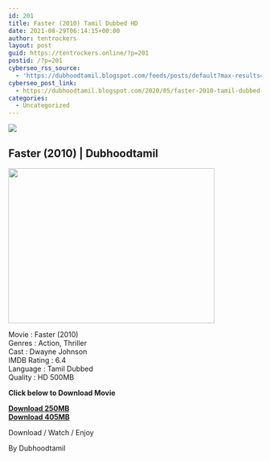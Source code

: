 ```yaml
---
id: 201
title: Faster (2010) Tamil Dubbed HD
date: 2021-08-29T06:14:15+00:00
author: tentrockers
layout: post
guid: https://tentrockers.online/?p=201
postid: /?p=201
cyberseo_rss_source:
  - 'https://dubhoodtamil.blogspot.com/feeds/posts/default?max-results=150&start-index=301'
cyberseo_post_link:
  - https://dubhoodtamil.blogspot.com/2020/05/faster-2010-tamil-dubbed-hd.html
categories:
  - Uncategorized
---
```

<div class="media_block">
  <img src="https://1.bp.blogspot.com/-HERD5Tjj7NE/XsaEFMNTc8I/AAAAAAAABMM/ltgji1qgcgcD0Nq6MylCLTG2NBa3DvIHwCNcBGAsYHQ/s72-w410-h308-c/images%2B%252845%2529.jpeg" class="media_thumbnail" />
</div>

## <span><span>Faster (2010) | Dubhoodtamil</span></span>

<div class="separator">
  <a href="https://1.bp.blogspot.com/-HERD5Tjj7NE/XsaEFMNTc8I/AAAAAAAABMM/ltgji1qgcgcD0Nq6MylCLTG2NBa3DvIHwCNcBGAsYHQ/s1600/images%2B%252845%2529.jpeg"><img loading="lazy" border="0" data-original-height="480" data-original-width="640" height="308" src="https://1.bp.blogspot.com/-HERD5Tjj7NE/XsaEFMNTc8I/AAAAAAAABMM/ltgji1qgcgcD0Nq6MylCLTG2NBa3DvIHwCNcBGAsYHQ/w410-h308/images%2B%252845%2529.jpeg" width="410" /></a>
</div>

Movie : Faster (2010)  
Genres : Action, Thriller  
Cast : Dwayne Johnson  
IMDB Rating : 6.4  
Language : Tamil Dubbed  
Quality : HD 500MB

<span face><b>Click below to Download Movie</b></span>

<div>
  <span face><b><a href="https://oncehelp.com/Faster-1" target="_blank" rel="noopener">Download 250MB</a><br /></b></span>
</div>

<div>
  <span face><b><a href="https://oncehelp.com/Faster-2" target="_blank" rel="noopener">Download 405MB</a></b></span>
</div>

Download / Watch / Enjoy

By Dubhoodtamil